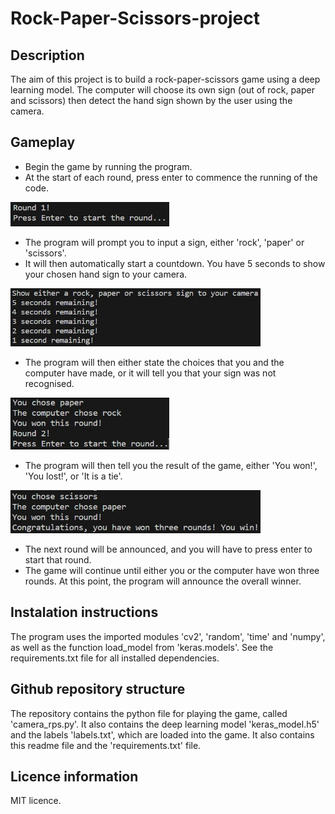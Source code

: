 # Rock-Paper-Scissors-project

## Description

The aim of this project is to build a rock-paper-scissors game using a deep learning model. The computer will choose its own sign (out of rock, paper and scissors) then detect the hand sign shown by the user using the camera.

## Gameplay

- Begin the game by running the program.
- At the start of each round, press enter to commence the running of the code.
<img width="254" alt="Correct_letter" src="images/Press enter to start round.jpg">

- The program will prompt you to input a sign, either 'rock', 'paper' or 'scissors'.
- It will then automatically start a countdown. You have 5 seconds to show your chosen hand sign to your camera.
<img width="400" alt="Correct_letter" src="images/Countdown.jpg">

- The program will then either state the choices that you and the computer have made, or it will tell you that your sign was not recognised.
<img width="254" alt="Correct_letter" src="images/Get_winner.jpg">

- The program will then tell you the result of the game, either 'You won!', 'You lost!', or 'It is a tie'.
<img width="400" alt="Correct_letter" src="images/You_win.jpg">

- The next round will be announced, and you will have to press enter to start that round.
- The game will continue until either you or the computer have won three rounds. At this point, the program will announce the overall winner.


## Instalation instructions

The program uses the imported modules 'cv2', 'random', 'time' and 'numpy', as well as the function load_model from 'keras.models'. See the requirements.txt file for all installed dependencies.


## Github repository structure

The repository contains the python file for playing the game, called 'camera_rps.py'. It also contains the deep learning model 'keras_model.h5' and the labels 'labels.txt', which are loaded into the game. It also contains this readme file and the 'requirements.txt' file.

## Licence information

MIT licence.
